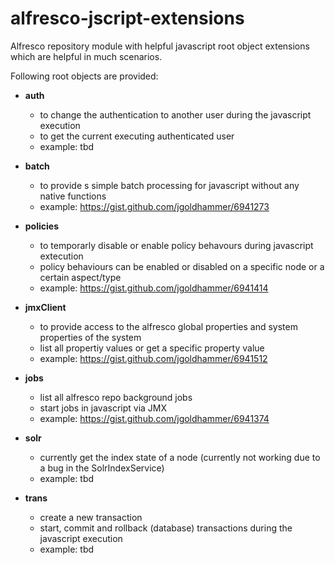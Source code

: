 alfresco-jscript-extensions
===========================

Alfresco repository module with helpful javascript root object extensions which are helpful in much scenarios.

Following root objects are provided:
* **auth**
	* to change the authentication to another user during the javascript execution
	* to get the current executing authenticated user
	* example: tbd
		
* **batch** 
	* to provide s simple batch processing for javascript without any native functions
	* example: https://gist.github.com/jgoldhammer/6941273
	 
* **policies** 
	* to temporarly disable or enable policy behavours during javascript extecution
	* policy behaviours can be enabled or disabled on a specific node or a certain aspect/type
	* example: https://gist.github.com/jgoldhammer/6941414
	
* **jmxClient** 
	* to provide access to the alfresco global properties and system properties of the system
	* list all propertiy values or get a specific property value
	* example: https://gist.github.com/jgoldhammer/6941512
	
* **jobs** 
	* list all alfresco repo background jobs
	* start jobs in javascript via JMX
	* example: https://gist.github.com/jgoldhammer/6941374

* **solr** 
	* currently get the index state of a node (currently not working due to a bug in the SolrIndexService)
	* example: tbd
	
* **trans** 
	* create a new transaction
	* start, commit and rollback (database) transactions during the javascript execution
	* example: tbd
 





